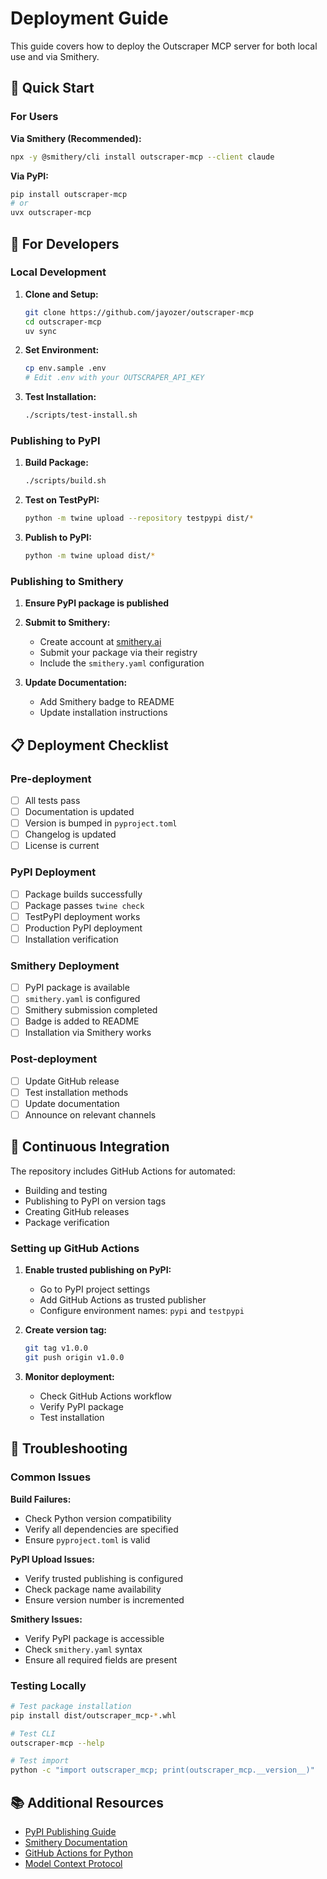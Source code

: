 # Deployment Guide

This guide covers how to deploy the Outscraper MCP server for both local use and via Smithery.

## 🚀 Quick Start

### For Users

**Via Smithery (Recommended):**
```bash
npx -y @smithery/cli install outscraper-mcp --client claude
```

**Via PyPI:**
```bash
pip install outscraper-mcp
# or
uvx outscraper-mcp
```

## 🔧 For Developers

### Local Development

1. **Clone and Setup:**
   ```bash
   git clone https://github.com/jayozer/outscraper-mcp
   cd outscraper-mcp
   uv sync
   ```

2. **Set Environment:**
   ```bash
   cp env.sample .env
   # Edit .env with your OUTSCRAPER_API_KEY
   ```

3. **Test Installation:**
   ```bash
   ./scripts/test-install.sh
   ```

### Publishing to PyPI

1. **Build Package:**
   ```bash
   ./scripts/build.sh
   ```

2. **Test on TestPyPI:**
   ```bash
   python -m twine upload --repository testpypi dist/*
   ```

3. **Publish to PyPI:**
   ```bash
   python -m twine upload dist/*
   ```

### Publishing to Smithery

1. **Ensure PyPI package is published**

2. **Submit to Smithery:**
   - Create account at [smithery.ai](https://smithery.ai)
   - Submit your package via their registry
   - Include the `smithery.yaml` configuration

3. **Update Documentation:**
   - Add Smithery badge to README
   - Update installation instructions

## 📋 Deployment Checklist

### Pre-deployment
- [ ] All tests pass
- [ ] Documentation is updated
- [ ] Version is bumped in `pyproject.toml`
- [ ] Changelog is updated
- [ ] License is current

### PyPI Deployment
- [ ] Package builds successfully
- [ ] Package passes `twine check`
- [ ] TestPyPI deployment works
- [ ] Production PyPI deployment
- [ ] Installation verification

### Smithery Deployment
- [ ] PyPI package is available
- [ ] `smithery.yaml` is configured
- [ ] Smithery submission completed
- [ ] Badge is added to README
- [ ] Installation via Smithery works

### Post-deployment
- [ ] Update GitHub release
- [ ] Test installation methods
- [ ] Update documentation
- [ ] Announce on relevant channels

## 🔄 Continuous Integration

The repository includes GitHub Actions for automated:
- Building and testing
- Publishing to PyPI on version tags
- Creating GitHub releases
- Package verification

### Setting up GitHub Actions

1. **Enable trusted publishing on PyPI:**
   - Go to PyPI project settings
   - Add GitHub Actions as trusted publisher
   - Configure environment names: `pypi` and `testpypi`

2. **Create version tag:**
   ```bash
   git tag v1.0.0
   git push origin v1.0.0
   ```

3. **Monitor deployment:**
   - Check GitHub Actions workflow
   - Verify PyPI package
   - Test installation

## 🐛 Troubleshooting

### Common Issues

**Build Failures:**
- Check Python version compatibility
- Verify all dependencies are specified
- Ensure `pyproject.toml` is valid

**PyPI Upload Issues:**
- Verify trusted publishing is configured
- Check package name availability
- Ensure version number is incremented

**Smithery Issues:**
- Verify PyPI package is accessible
- Check `smithery.yaml` syntax
- Ensure all required fields are present

### Testing Locally

```bash
# Test package installation
pip install dist/outscraper_mcp-*.whl

# Test CLI
outscraper-mcp --help

# Test import
python -c "import outscraper_mcp; print(outscraper_mcp.__version__)"
```

## 📚 Additional Resources

- [PyPI Publishing Guide](https://packaging.python.org/tutorials/packaging-projects/)
- [Smithery Documentation](https://smithery.ai/docs)
- [GitHub Actions for Python](https://docs.github.com/en/actions/automating-builds-and-tests/building-and-testing-python)
- [Model Context Protocol](https://modelcontextprotocol.io/) 